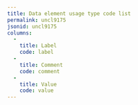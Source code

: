 ```yaml
---
title: Data element usage type code list
permalink: uncl9175
jsonid: uncl9175
columns:
  - 
    title: Label
    code: label
  - 
    title: Comment
    code: comment
  - 
    title: Value
    code: value
---
```


